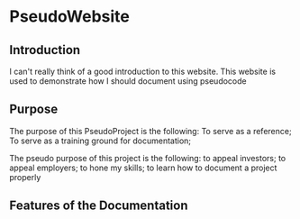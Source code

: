 # PseudoWebsite

## Introduction

I can't really think of a good introduction to this website. This website is used to demonstrate how I should document using pseudocode

## Purpose

The purpose of this PseudoProject is the following: To serve as a reference; To serve as a training ground for documentation; 

The pseudo purpose of this project is the following: to appeal investors; to appeal employers; to hone my skills; to learn how to document a project properly

## Features of the Documentation